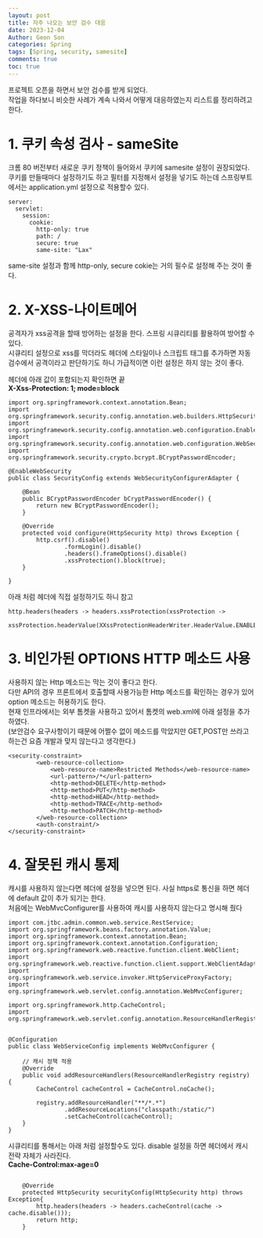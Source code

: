 ```yaml
---
layout: post
title: 자주 나오는 보안 검수 대응
date: 2023-12-04
Author: Geon Son
categories: Spring
tags: [Spring, security, samesite]
comments: true
toc: true    
---
```


프로젝트 오픈을 하면서 보안 검수를 받게 되었다.  
작업을 하다보니 비슷한 사례가 계속 나와서 어떻게 대응하였는지 리스트를 정리하려고 한다.

# 1. 쿠키 속성 검사 - sameSite
크롬 80 버전부터 새로운 쿠키 정책이 들어와서 쿠키에 samesite 설정이 권장되었다.  
쿠키를 만들때마다 설정하기도 하고 필터를 지정해서 설정을 넣기도 하는데
스프링부트에서는 application.yml 설정으로 적용할수 있다.

~~~
server:
  servlet:
    session:
      cookie:
        http-only: true
        path: /
        secure: true
        same-site: "Lax"

~~~


same-site 설정과 함께 http-only, secure cokie는 거의 필수로 설정해 주는 것이 좋다.

# 2. X-XSS-나이트메어 

공격자가 xss공격을 할때 방어하는 설정을 한다. 스프링 시큐리티를 활용하여 방어할 수 있다.   
시큐리티 설정으로 xss를 막더라도 헤더에 스타일이나 스크립트 태그를 추가하면 자동 검수에서 공격이라고 판단하기도 하니
가급적이면 이런 설정은 하지 않는 것이 좋다.

헤더에 아래 값이 포함되는지 확인하면 끝  
**X-Xss-Protection: 1; mode=block**


~~~
import org.springframework.context.annotation.Bean;
import org.springframework.security.config.annotation.web.builders.HttpSecurity;
import org.springframework.security.config.annotation.web.configuration.EnableWebSecurity;
import org.springframework.security.config.annotation.web.configuration.WebSecurityConfigurerAdapter;
import org.springframework.security.crypto.bcrypt.BCryptPasswordEncoder;

@EnableWebSecurity
public class SecurityConfig extends WebSecurityConfigurerAdapter {

    @Bean
    public BCryptPasswordEncoder bCryptPasswordEncoder() {
        return new BCryptPasswordEncoder();
    }

    @Override
    protected void configure(HttpSecurity http) throws Exception {
        http.csrf().disable()
                .formLogin().disable()
                .headers().frameOptions().disable()
                .xssProtection().block(true);
    }

}

~~~  

아래 처럼 헤더에 직접 설정하기도 하니 참고 
~~~
http.headers(headers -> headers.xssProtection(xssProtection ->
        xssProtection.headerValue(XXssProtectionHeaderWriter.HeaderValue.ENABLED_MODE_BLOCK)));
~~~


# 3. 비인가된 OPTIONS HTTP 메소드 사용
사용하지 않는 Http 메소드는 막는 것이 좋다고 한다.   
다만 API의 경우 프론트에서 호출할때 사용가능한 Http 메소드를 확인하는 경우가 있어 option 메소드는 허용하기도 한다.  
현재 인프라에서는 외부 톰켓을 사용하고 있어서 톰켓의 web.xml에 아래 설정을 추가하였다.  
(보안검수 요구사항이기 때문에 어쩔수 없이 메소드를 막았지만 GET,POST만 쓰라고 하는건 요즘 개발과 맞지 않는다고 생각한다.)

~~~
<security-constraint>
        <web-resource-collection>
            <web-resource-name>Restricted Methods</web-resource-name>
            <url-pattern>/*</url-pattern>
            <http-method>DELETE</http-method>
            <http-method>PUT</http-method>
            <http-method>HEAD</http-method>
            <http-method>TRACE</http-method>
			<http-method>PATCH</http-method>
        </web-resource-collection>
        <auth-constraint/>
</security-constraint>
~~~ 


# 4. 잘못된 캐시 통제 
캐시를 사용하지 않는다면 헤더에 설정을 넣으면 된다. 사실 https로 통신을 하면 헤더에 default 값이 추가 되기는 한다.   
처음에는 WebMvcConfigurer를 사용하여 캐시를 사용하지 않는다고 명시해 줬다

~~~
import com.jtbc.admin.common.web.service.RestService;
import org.springframework.beans.factory.annotation.Value;
import org.springframework.context.annotation.Bean;
import org.springframework.context.annotation.Configuration;
import org.springframework.web.reactive.function.client.WebClient;
import org.springframework.web.reactive.function.client.support.WebClientAdapter;
import org.springframework.web.service.invoker.HttpServiceProxyFactory;
import org.springframework.web.servlet.config.annotation.WebMvcConfigurer;

import org.springframework.http.CacheControl;
import org.springframework.web.servlet.config.annotation.ResourceHandlerRegistry;


@Configuration
public class WebServiceConfig implements WebMvcConfigurer {

    // 캐시 정책 적용
    @Override
    public void addResourceHandlers(ResourceHandlerRegistry registry) {
        CacheControl cacheControl = CacheControl.noCache();

        registry.addResourceHandler("**/*.*")
                .addResourceLocations("classpath:/static/")
                .setCacheControl(cacheControl);
    }
}

~~~


시큐리티를 통해서는 아래 처럼 설정할수도 있다. disable 설정을 하면 헤더에서 캐시 전략 자체가 사라진다.   
**Cache-Control:max-age=0**

~~~

    @Override
    protected HttpSecurity securityConfig(HttpSecurity http) throws Exception{
        http.headers(headers -> headers.cacheControl(cache -> cache.disable()));
        return http;
    }

~~~
